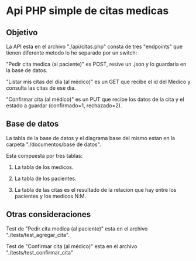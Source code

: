 # Api PHP simple de citas medicas

## Objetivo

La API  esta en el archivo "./api/citas.php" consta de tres "endpoints" que tienen diferente metodo lo he separado por un switch:

"Pedir cita medica (al paciente)" es POST, resive un .json y lo guardaria en la base de datos.

"Listar mis citas del día (al médico)" es un GET que recibe el id del Medico y consulta las citas de ese dia.

"Confirmar cita (al médico)" es un PUT que recibe los datos de la cita y el estado a guardar (confirmado=1, rechazado=2).

## Base de datos

La tabla de la base de datos y el diagrama base del mismo estan en la carpeta "./documentos/base de datos".

Esta compuesta por tres tablas:

1. La tabla de los medicos.

2. La tabla de los pacientes.

3. La tabla de las citas es el resultado de la relacion que hay entre los pacientes y los medicos N:M.

## Otras consideraciones

Test de "Pedir cita medica (al paciente)" esta en el archivo "./tests/test_agregar_cita".

Test de "Confirmar cita (al médico)" esta en el archivo "./tests/test_confirmar_cita"